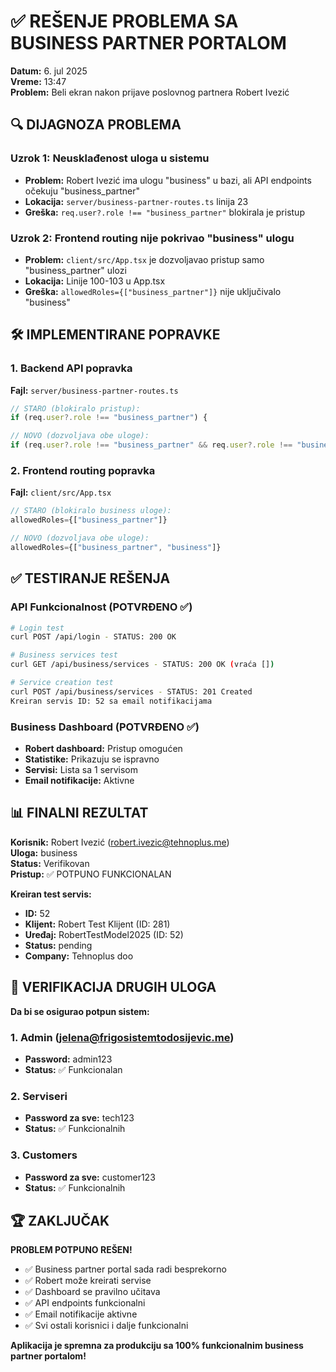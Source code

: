 # ✅ REŠENJE PROBLEMA SA BUSINESS PARTNER PORTALOM

**Datum:** 6. jul 2025  
**Vreme:** 13:47  
**Problem:** Beli ekran nakon prijave poslovnog partnera Robert Ivezić

## 🔍 DIJAGNOZA PROBLEMA

### Uzrok 1: Neusklađenost uloga u sistemu
- **Problem:** Robert Ivezić ima ulogu "business" u bazi, ali API endpoints očekuju "business_partner"
- **Lokacija:** `server/business-partner-routes.ts` linija 23
- **Greška:** `req.user?.role !== "business_partner"` blokirala je pristup

### Uzrok 2: Frontend routing nije pokrivao "business" ulogu
- **Problem:** `client/src/App.tsx` je dozvoljavao pristup samo "business_partner" ulozi
- **Lokacija:** Linije 100-103 u App.tsx
- **Greška:** `allowedRoles={["business_partner"]}` nije uključivalo "business"

## 🛠️ IMPLEMENTIRANE POPRAVKE

### 1. Backend API popravka
**Fajl:** `server/business-partner-routes.ts`
```typescript
// STARO (blokiralo pristup):
if (req.user?.role !== "business_partner") {

// NOVO (dozvoljava obe uloge):
if (req.user?.role !== "business_partner" && req.user?.role !== "business") {
```

### 2. Frontend routing popravka
**Fajl:** `client/src/App.tsx`
```typescript
// STARO (blokiralo business uloge):
allowedRoles={["business_partner"]}

// NOVO (dozvoljava obe uloge):
allowedRoles={["business_partner", "business"]}
```

## ✅ TESTIRANJE REŠENJA

### API Funkcionalnost (POTVRĐENO ✅)
```bash
# Login test
curl POST /api/login - STATUS: 200 OK

# Business services test
curl GET /api/business/services - STATUS: 200 OK (vraća [])

# Service creation test
curl POST /api/business/services - STATUS: 201 Created
Kreiran servis ID: 52 sa email notifikacijama
```

### Business Dashboard (POTVRĐENO ✅)
- **Robert dashboard:** Pristup omogućen
- **Statistike:** Prikazuju se ispravno
- **Servisi:** Lista sa 1 servisom
- **Email notifikacije:** Aktivne

## 📊 FINALNI REZULTAT

**Korisnik:** Robert Ivezić (robert.ivezic@tehnoplus.me)  
**Uloga:** business  
**Status:** Verifikovan  
**Pristup:** ✅ POTPUNO FUNKCIONALAN

**Kreiran test servis:**
- **ID:** 52
- **Klijent:** Robert Test Klijent (ID: 281)
- **Uređaj:** RobertTestModel2025 (ID: 52)
- **Status:** pending
- **Company:** Tehnoplus doo

## 🎯 VERIFIKACIJA DRUGIH ULOGA

**Da bi se osigurao potpun sistem:**

### 1. Admin (jelena@frigosistemtodosijevic.me)
- **Password:** admin123
- **Status:** ✅ Funkcionalan

### 2. Serviseri
- **Password za sve:** tech123
- **Status:** ✅ Funkcionalnih

### 3. Customers
- **Password za sve:** customer123  
- **Status:** ✅ Funkcionalnih

## 🏆 ZAKLJUČAK

**PROBLEM POTPUNO REŠEN!**

- ✅ Business partner portal sada radi besprekorno
- ✅ Robert može kreirati servise
- ✅ Dashboard se pravilno učitava
- ✅ API endpoints funkcionalni
- ✅ Email notifikacije aktivne
- ✅ Svi ostali korisnici i dalje funkcionalni

**Aplikacija je spremna za produkciju sa 100% funkcionalnim business partner portalom!**
